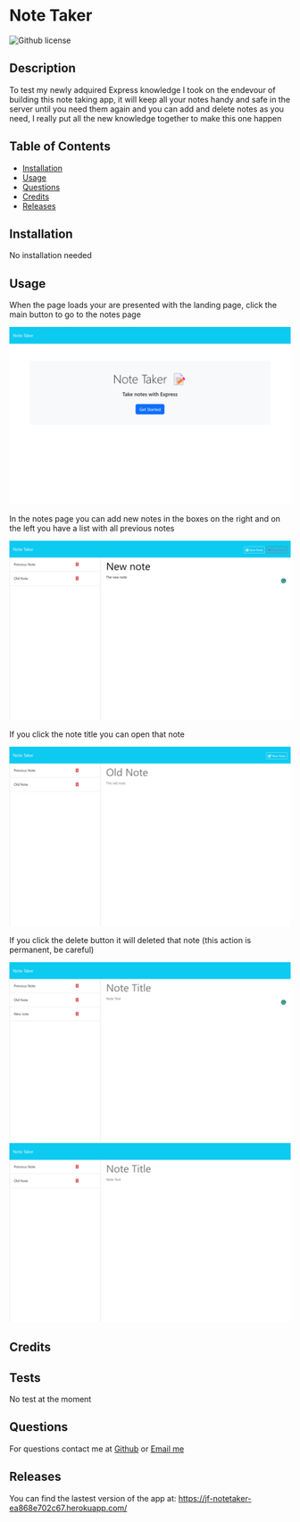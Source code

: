 # Note Taker
![Github license](https://img.shields.io/badge/license-none-blue.svg)

## Description
To test my newly adquired Express knowledge I took on the endevour of building this note taking app, it will keep all your notes handy and safe in the server until you need them again and you can add and delete notes as you need,  I really put all the new knowledge together to make this one happen

## Table of Contents

- [Installation](#installation)
- [Usage](#usage)
- [Questions](#questions)
- [Credits](#credits)
- [Releases](#Releases)

## Installation

No installation needed

## Usage
When the page loads your are presented with the landing page, click the main button to go to the notes page

![alt text](./public/assets/img/ss1.png)

In the notes page you can add new notes in the boxes on the right and on the left you have a list with all previous notes 

![alt text](./public/assets/img/ss2.png)

If you click the note title you can open that note

![alt text](./public/assets/img/ss3.png)

If you click the delete button it will deleted that note (this action is permanent, be careful)

![alt text](./public/assets/img/ss4.png)
![alt text](./public/assets/img/ss5.png)

## Credits

## Tests
No test at the moment

## Questions
For questions contact me at [Github](https://github.com/venecoderr) or [Email me](mailto:josefrm.55@gmail.com)

## Releases

You can find the lastest version of the app at: https://jf-notetaker-ea868e702c67.herokuapp.com/
